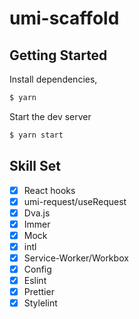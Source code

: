 # umi-scaffold

## Getting Started

Install dependencies,

```bash
$ yarn
```

Start the dev server

```bash
$ yarn start
```

## Skill Set

- [x] React hooks
- [x] umi-request/useRequest
- [x] Dva.js
- [x] Immer
- [x] Mock
- [x] intl
- [x] Service-Worker/Workbox
- [x] Config
- [x] Eslint
- [x] Prettier
- [x] Stylelint
